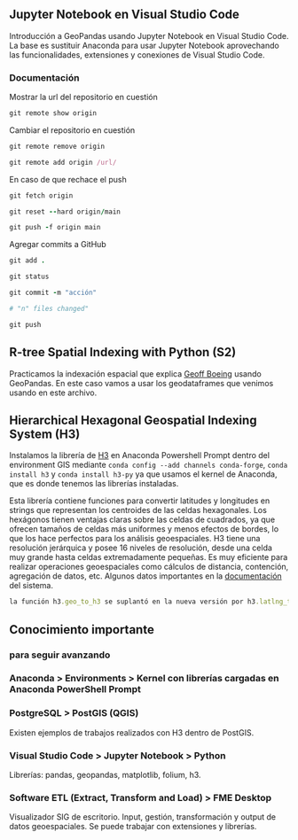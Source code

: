 ## Jupyter Notebook en Visual Studio Code
Introducción a GeoPandas usando Jupyter Notebook en Visual Studio Code. La base es sustituir Anaconda para usar Jupyter Notebook aprovechando las funcionalidades, extensiones y conexiones de Visual Studio Code.

### Documentación

Mostrar la url del repositorio en cuestión
```ruby
git remote show origin
```

Cambiar el repositorio en cuestión
```ruby
git remote remove origin
```

```ruby
git remote add origin /url/
```

En caso de que rechace el push
```ruby
git fetch origin
```

```ruby
git reset --hard origin/main
```

```ruby
git push -f origin main
```

Agregar commits a GitHub
```ruby
git add .
```

```ruby
git status
```

```ruby
git commit -m "acción"
```

```ruby
# "n" files changed"
```

```ruby
git push
```

## R-tree Spatial Indexing with Python (S2)

Practicamos la indexación espacial que explica [Geoff Boeing](https://geoffboeing.com/2016/10/r-tree-spatial-index-python/) usando GeoPandas. En este caso vamos a usar los geodataframes que venimos usando en este archivo.

## Hierarchical Hexagonal Geospatial Indexing System (H3)

Instalamos la librería de [H3](https://h3geo.org/) en Anaconda Powershell Prompt dentro del environment GIS mediante ```conda config --add channels conda-forge```, ```conda install h3``` y ```conda install h3-py``` ya que usamos el kernel de Anaconda, que es donde tenemos las librerías instaladas.

Esta librería contiene funciones para convertir latitudes y longitudes en strings que representan los centroides de las celdas hexagonales. Los hexágonos tienen ventajas claras sobre las celdas de cuadrados, ya que ofrecen tamaños de celdas más uniformes y menos efectos de bordes, lo que los hace perfectos para los análisis geoespaciales. H3 tiene una resolución jerárquica y posee 16 niveles de resolución, desde una celda muy grande hasta celdas extremadamente pequeñas. Es muy eficiente para realizar operaciones geoespaciales como cálculos de distancia, contención, agregación de datos, etc. Algunos datos importantes en la [documentación](https://h3geo.org/docs/) del sistema.

```ruby
la función h3.geo_to_h3 se suplantó en la nueva versión por h3.latlng_to_cell
```
## Conocimiento importante
### para seguir avanzando

### Anaconda > Environments > Kernel con librerías cargadas en Anaconda PowerShell Prompt

### PostgreSQL > PostGIS (QGIS)
Existen ejemplos de trabajos realizados con H3 dentro de PostGIS.

### Visual Studio Code > Jupyter Notebook > Python
Librerías: pandas, geopandas, matplotlib, folium, h3.

### Software ETL (Extract, Transform and Load) > FME Desktop
Visualizador SIG de escritorio. Input, gestión, transformación y output de datos geoespaciales. Se puede trabajar con extensiones y librerías.
